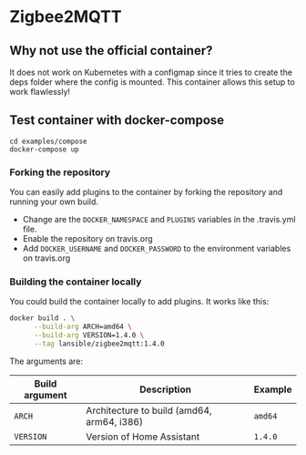 # Zigbee2MQTT

## Why not use the official container?

It does not work on Kubernetes with a configmap since it tries to create the deps folder where the config is mounted.
This container allows this setup to work flawlessly!

## Test container with docker-compose

```
cd examples/compose
docker-compose up
```

### Forking the repository

You can easily add plugins to the container by forking the repository and running your own build.

* Change are the `DOCKER_NAMESPACE` and `PLUGINS` variables in the .travis.yml file.
* Enable the repository on travis.org
* Add `DOCKER_USERNAME` and `DOCKER_PASSWORD` to the environment variables on travis.org

### Building the container locally

You could build the container locally to add plugins. It works like this:

```bash
docker build . \
      --build-arg ARCH=amd64 \
      --build-arg VERSION=1.4.0 \
      --tag lansible/zigbee2mqtt:1.4.0
```
The arguments are:

| Build argument | Description                                    | Example                 |
|----------------|------------------------------------------------|-------------------------|
| `ARCH`         | Architecture to build (amd64, arm64, i386)     | `amd64`                 |
| `VERSION`      | Version of Home Assistant                      | `1.4.0`                 |
